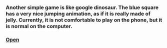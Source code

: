 ### Another simple game is like google dinosaur. The blue square has a very nice jumping animation, as if it is really made of jelly. Currently, it is not comfortable to play on the phone, but it is normal on the computer.

### [Open](https://ghtx280.github.io/Jelly_Jump/game)
